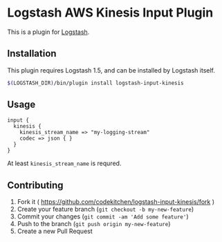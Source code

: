 # Logstash AWS Kinesis Input Plugin

This is a plugin for [Logstash](https://github.com/elasticsearch/logstash).

## Installation

This plugin requires Logstash 1.5, and can be installed by Logstash
itself.

```sh
$(LOGSTASH_DIR)/bin/plugin install logstash-input-kinesis
```

## Usage

```
input {
  kinesis {
    kinesis_stream_name => "my-logging-stream"
    codec => json { }
  }
}
```

At least `kinesis_stream_name` is requred.

## Contributing

1. Fork it ( https://github.com/codekitchen/logstash-input-kinesis/fork )
2. Create your feature branch (`git checkout -b my-new-feature`)
3. Commit your changes (`git commit -am 'Add some feature'`)
4. Push to the branch (`git push origin my-new-feature`)
5. Create a new Pull Request
